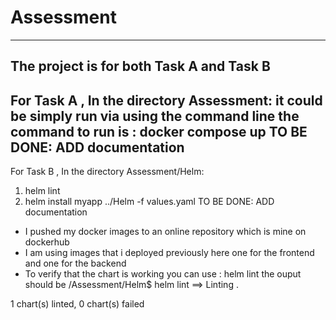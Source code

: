 # Assessment
--------------------------------------------------------------
The project is for both Task A and Task B
--------------------------------------------------------------
For Task A , 
In the directory Assessment:
it could be simply run via using the command line
the command to run is : docker compose up 
TO BE DONE: ADD documentation
--------------------------------------------------------------
For Task B , 
In the directory Assessment/Helm:
1. helm lint
2. helm install myapp ../Helm -f values.yaml 
TO BE DONE: ADD documentation
- I pushed my docker images to an online repository which is mine on dockerhub
- I am using images that i deployed previously here one for the frontend and one for the backend
- To verify that the chart is working you can use : helm lint
the ouput should be 
/Assessment/Helm$ helm lint
==> Linting .

1 chart(s) linted, 0 chart(s) failed

